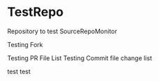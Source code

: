 # TestRepo
Repository to test SourceRepoMonitor

Testing Fork

Testing PR File List
Testing Commit file change list

test test
